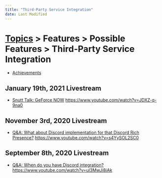 ```yaml
---
title: "Third-Party Service Integration"
date: Last Modified
---
```

# [Topics](../../../topics.md) > Features > Possible Features > Third-Party Service Integration
* [Achievements](../../../topics/features/possible-features/third-party-service-integration/achievements.md)

## January 19th, 2021 Livestream
* [Snutt Talk: GeForce NOW](../../../transcriptions/yt-JDXZ-q-9na0.md) https://www.youtube.com/watch?v=JDXZ-q-9na0

## November 3rd, 2020 Livestream
* [Q&A: What about Discord implementation for that Discord Rich Presence?](../../../transcriptions/yt-s4YySOL2SC0.md) https://www.youtube.com/watch?v=s4YySOL2SC0

## September 8th, 2020 Livestream
* [Q&A: When do you have Discord integration?](../../../transcriptions/yt-uI3MwJi8iAk.md) https://www.youtube.com/watch?v=uI3MwJi8iAk
